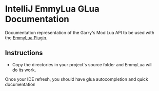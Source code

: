 # IntelliJ EmmyLua GLua Documentation

Documentation representation of the Garry's Mod Lua API to be used with the [EmmyLua Plugin](https://github.com/EmmyLua/IntelliJ-EmmyLua).

## Instructions
- Copy the directories in your project's source folder and EmmyLua will do its work.

Once your IDE refresh, you should have glua autocompletion and quick documentation